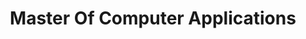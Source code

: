 ---
title: Master Of Computer Applications
organization: Anna University
location: Chennai, Tamil Nadu
start: 2019-09-15
end: 2022-06-01 (Expected)
---